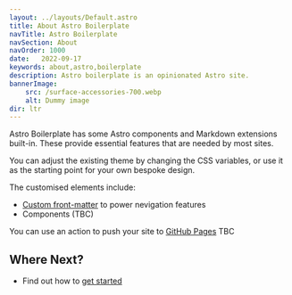 ```yaml
---
layout: ../layouts/Default.astro
title: About Astro Boilerplate
navTitle: Astro Boilerplate
navSection: About
navOrder: 1000
date:   2022-09-17
keywords: about,astro,boilerplate
description: Astro boilerplate is an opinionated Astro site.
bannerImage:
    src: /surface-accessories-700.webp
    alt: Dummy image
dir: ltr
---
```


Astro Boilerplate has some Astro components and Markdown extensions built-in. These provide essential features that are needed by most sites.

You can adjust the existing theme by changing the CSS variables, or use it as the starting point for your own bespoke design.

The customised elements include:

- [Custom front-matter](/about/front-matter/) to power nevigation features
- Components (TBC)

You can use an action to push your site to [GitHub Pages](/about/github-pages/) TBC

## Where Next?

- Find out how to [get started](/about/getting-started/)